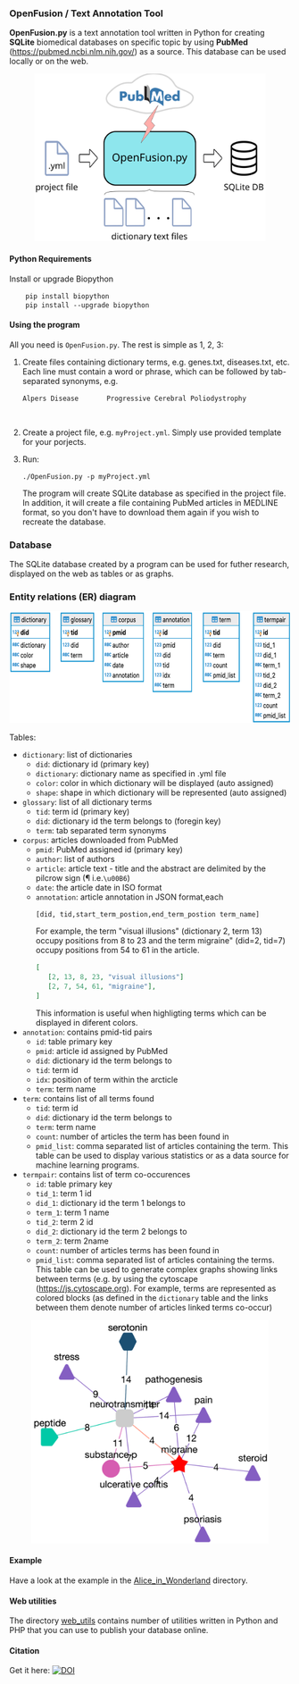 ### OpenFusion / Text Annotation Tool

**OpenFusion.py** is a text annotation tool written in Python for creating **SQLite** biomedical databases on specific topic by using **PubMed** (https://pubmed.ncbi.nlm.nih.gov/) as a source. This database can be used locally or on the web.
<p align="center">
<img src="img/openfusion.svg" height="300"/>
</p>

#### Python Requirements
Install or upgrade Biopython

        pip install biopython
        pip install --upgrade biopython

#### Using the program

All you need is `OpenFusion.py`. The rest is simple as 1, 2, 3:

1. Create files containing dictionary terms, e.g. genes.txt, diseases.txt, etc. Each line must contain a word or phrase, which can be followed by tab-separated synonyms, e.g.

       Alpers Disease       Progressive Cerebral Poliodystrophy
   <br>
2. Create a project file, e.g. `myProject.yml`. Simply use provided template for your porjects.
   <br>
3. Run:

       ./OpenFusion.py -p myProject.yml
   The program will create SQLite database as specified in the project file. In addition, it will create a file containing PubMed articles in MEDLINE format, so you don't have to download them again if you wish to recreate the database.

### Database
The SQLite database created by a program can be used for futher research, displayed on the web as tables or as graphs.

### Entity relations (ER) diagram
<p align="center">
<img src="img/erd.png" height="200"/>
</p>

Tables: 
- `dictionary`: list of dictionaries
   - `did`: dictionary id (primary key)
   - `dictionary`: dictionary name as specified in .yml file
   - `color`: color in which dictionary will be displayed (auto assigned)
   - `shape`: shape in which dictionary will be represented  (auto assigned)
- `glossary`: list of all dictionary terms
   - `tid`: term id (primary key)
   - `did`: dictionary id the term belongs to (foregin key)
   - `term`: tab separated term synonyms
- `corpus`: articles downloaded from PubMed
   - `pmid`: PubMed assigned id (primary key)
   - `author`: list of authors
   - `article`: article text - title and the abstract are delimited by the pilcrow sign (¶ i.e.`\u00B6`)
   - `date`: the article date in ISO format
   - `annotation`: article annotation in JSON format,each 
      ```jso
      [did, tid,start_term_postion,end_term_postion term_name]
      ```
      For example, the term "visual illusions" (dictionary 2, term 13) occupy positions from  8 to 23 and the term migraine" (did=2, tid=7) occupy positions from 54 to 61 in the article.
      ```json
      [
         [2, 13, 8, 23, "visual illusions"]
         [2, 7, 54, 61, "migraine"],
      ]
      ```
      This information is useful when highligting terms which can be displayed in diferent colors.
- `annotation`: contains pmid-tid pairs
   - `id`: table primary key
   - `pmid`: article id assigned by PubMed
   - `did`: dictionary id the term belongs to
   - `tid`: term id
   - `idx`: position of term within the arcticle
   - `term`: term name
- `term`: contains list of all terms found
   - `tid`: term id
   - `did`: dictionary id the term belongs to
   - `term`: term name
   - `count`: number of articles the term has been found in
   - `pmid_list`: comma separated list of articles containing the term.
   This table can be used to display various statistics or as a data source for machine learning programs.
- `termpair`: contains list of term co-occurences
   - `id`: table primary key
   - `tid_1`: term 1 id
   - `did_1`: dictionary id the term 1 belongs to
   - `term_1`: term 1 name
   - `tid_2`: term 2 id
   - `did_2`: dictionary id the term 2 belongs to
   - `term_2`: term 2name
   - `count`: number of articles terms has been found in
   - `pmid_list`: comma separated list of articles containing the terms.
   This table can be used to generate complex graphs showing links between terms (e.g. by using the cytoscape (https://js.cytoscape.org). For example, terms are represented as colored blocks (as defined in the `dictionary` table and the links between them denote number of articles linked terms co-occur)
<p align="center">
<img src="img/graph.png" height="400"/>
</p>

#### Example

Have a look at the example in the [Alice_in_Wonderland](Alice_in_Wonderland/README.md)  directory.


#### Web utilities
The directory [web_utils](web_utils/README.md) contains number of utilities written in Python and PHP that you can use to publish your database online. 


#### Citation
Get it here:  [![DOI](https://zenodo.org/badge/248162501.svg)](https://zenodo.org/badge/latestdoi/248162501)